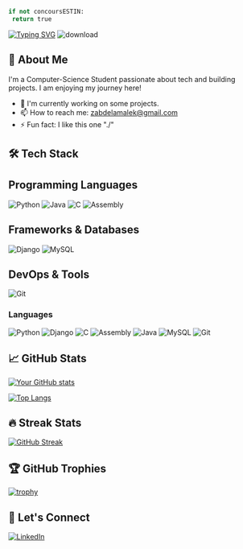 <!-- ![Bitcoin Coding GIF](https://github.com/user-attachments/assets/fdb356ee-eec9-4ecd-a3c0-62e85173b036) -->
```python
if not concoursESTIN:
 return true
```
[![Typing SVG](https://readme-typing-svg.herokuapp.com?font=&pause=1000&color=00F718&width=300&lines=Hi+There;I'm+Malek+👋;Computer+Science+Student)](https://git.io/typing-svg)
![download](https://github.com/user-attachments/assets/101872e0-5313-4b23-b83d-cbd34aab1c24)    

## 🚀 About Me
I'm a Computer-Science Student passionate about tech and building projects. I am enjoying my journey here!  


  - 🔭 I'm currently working on some projects. 
  - 📫 How to reach me: zabdelamalek@gmail.com
  - ⚡ Fun fact: I like this one "./"




## 🛠 Tech Stack

## Programming Languages
![Python](https://img.shields.io/badge/Python-3776AB?style=for-the-badge&logo=python&logoColor=white&labelColor=306998&color=FFD43B)
![Java](https://img.shields.io/badge/Java-007396?style=for-the-badge&logo=openjdk&logoColor=white&labelColor=5382A1)
![C](https://img.shields.io/badge/C-00599C?style=for-the-badge&logo=c&logoColor=white&labelColor=A8B9CC)
![Assembly](https://img.shields.io/badge/Assembly-6E4C13?style=for-the-badge&logo=asm&logoColor=white&labelColor=black)

## Frameworks & Databases
![Django](https://img.shields.io/badge/Django-092E20?style=for-the-badge&logo=django&logoColor=white&labelColor=0C4B33)
![MySQL](https://img.shields.io/badge/MySQL-4479A1?style=for-the-badge&logo=mysql&logoColor=white&labelColor=005C84)

## DevOps & Tools
![Git](https://img.shields.io/badge/Git-F05032?style=for-the-badge&logo=git&logoColor=white&labelColor=E44C30)

### Languages
![Python](https://img.shields.io/badge/-Python-3776AB?style=flat-square&logo=python&logoColor=white)
![Django](https://img.shields.io/badge/-Django-092E20?style=flat-square&logo=django&logoColor=white)
![C](https://img.shields.io/badge/-C-A8B9CC?style=flat-square&logo=c&logoColor=white)
![Assembly](https://img.shields.io/badge/-Assembly-6E4C13?style=flat-square&logo=assemblyscript&logoColor=white)
![Java](https://img.shields.io/badge/-Java-007396?style=flat-square&logo=java&logoColor=white)
![MySQL](https://img.shields.io/badge/-MySQL-4479A1?style=flat-square&logo=mysql&logoColor=white)
![Git](https://img.shields.io/badge/-Git-F05032?style=flat-square&logo=git&logoColor=white)

## 📈 GitHub Stats

[![Your GitHub stats](https://github-readme-stats.vercel.app/api?username=Malekio&show_icons=true&theme=radical)](https://github.com/Malekio)

[![Top Langs](https://github-readme-stats.vercel.app/api/top-langs/?username=Malekio&layout=compact&theme=radical)](https://github.com/Malekio)

## 🔥 Streak Stats

[![GitHub Streak](https://streak-stats.demolab.com/?user=Malekio&theme=radical)](https://git.io/streak-stats)

## 🏆 GitHub Trophies

[![trophy](https://github-profile-trophy.vercel.app/?username=Malekio&theme=radical&row=1)](https://github.com/ryo-ma/github-profile-trophy)

## 🤝 Let's Connect

[![LinkedIn](https://img.shields.io/badge/-LinkedIn-0A66C2?style=flat-square&logo=linkedin&logoColor=white)](https://linkedin.com/in/)

